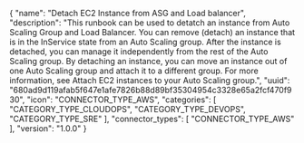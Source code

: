 {
  "name": "Detach EC2 Instance from ASG and Load balancer",
  "description": "This runbook can be used to detatch an instance from Auto Scaling Group and Load Balancer. You can remove (detach) an instance that is in the InService state from an Auto Scaling group. After the instance is detached, you can manage it independently from the rest of the Auto Scaling group. By detaching an instance, you can move an instance out of one Auto Scaling group and attach it to a different group. For more information, see Attach EC2 instances to your Auto Scaling group.",
  "uuid": "680ad9d119afab5f647e1afe7826b88d89bf35304954c3328e65a2fcf470f930",
  "icon": "CONNECTOR_TYPE_AWS",
  "categories": [ "CATEGORY_TYPE_CLOUDOPS", "CATEGORY_TYPE_DEVOPS", "CATEGORY_TYPE_SRE" ],
  "connector_types": [ "CONNECTOR_TYPE_AWS" ],
  "version": "1.0.0"
}

